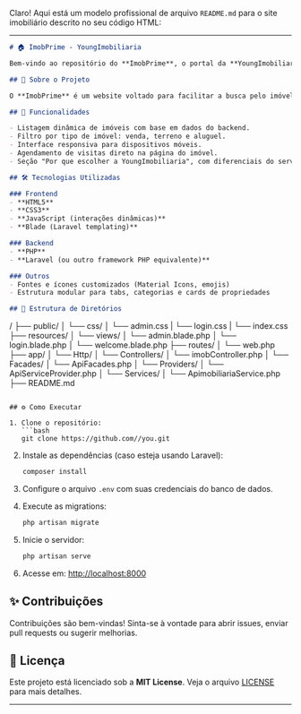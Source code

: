 Claro! Aqui está um modelo profissional de arquivo `README.md` para o site imobiliário descrito no seu código HTML:

---

```markdown
# 🏠 ImobPrime - YoungImobiliaria

Bem-vindo ao repositório do **ImobPrime**, o portal da **YoungImobiliaria** — uma plataforma moderna e intuitiva para compra, venda e aluguel de imóveis.

## 📌 Sobre o Projeto

O **ImobPrime** é um website voltado para facilitar a busca pelo imóvel ideal. O usuário pode navegar por diferentes categorias de imóveis (casas à venda, terrenos e alugueis), agendar visitas e obter informações detalhadas de cada propriedade. A aplicação oferece uma interface amigável, responsiva e de fácil navegação.

## 🚀 Funcionalidades

- Listagem dinâmica de imóveis com base em dados do backend.
- Filtro por tipo de imóvel: venda, terreno e aluguel.
- Interface responsiva para dispositivos móveis.
- Agendamento de visitas direto na página do imóvel.
- Seção "Por que escolher a YoungImobiliaria", com diferenciais do serviço.

## 🛠️ Tecnologias Utilizadas

### Frontend
- **HTML5**
- **CSS3**
- **JavaScript (interações dinâmicas)**
- **Blade (Laravel templating)**

### Backend
- **PHP**
- **Laravel (ou outro framework PHP equivalente)**

### Outros
- Fontes e ícones customizados (Material Icons, emojis)
- Estrutura modular para tabs, categorias e cards de propriedades

## 📁 Estrutura de Diretórios

```

/
├── public/
│   └── css/
│       └── admin.css
|       └── login.css
|       └── index.css
├── resources/
│   └── views/
│       └── admin.blade.php
│       └── login.blade.php
│       └── welcome.blade.php
├── routes/
│   └── web.php
├── app/
│   └── Http/
│       └── Controllers/
│           └── imobController.php
│   └── Facades/
│       └── ApiFacades.php
│   └── Providers/
│       └── ApiServiceProvider.php
│   └── Services/
│           └── ApimobiliariaService.php
├── README.md

````

## ⚙️ Como Executar

1. Clone o repositório:
   ```bash
   git clone https://github.com//you.git
````

2. Instale as dependências (caso esteja usando Laravel):

   ```bash
   composer install
   ```

3. Configure o arquivo `.env` com suas credenciais do banco de dados.

4. Execute as migrations:

   ```bash
   php artisan migrate
   ```

5. Inicie o servidor:

   ```bash
   php artisan serve
   ```

6. Acesse em: [http://localhost:8000](http://localhost:8000)

## ✨ Contribuições

Contribuições são bem-vindas! Sinta-se à vontade para abrir issues, enviar pull requests ou sugerir melhorias.

## 📄 Licença

Este projeto está licenciado sob a **MIT License**. Veja o arquivo [LICENSE](LICENSE) para mais detalhes.

---



